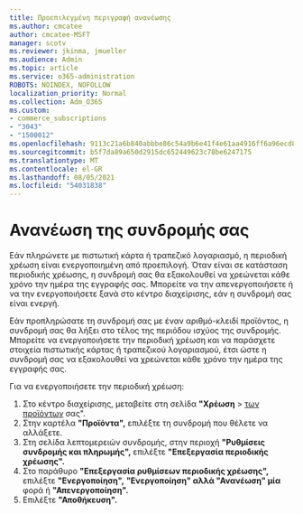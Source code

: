 ```yaml
---
title: Προεπιλεγμένη περιγραφή ανανέωσης
ms.author: cmcatee
author: cmcatee-MSFT
manager: scotv
ms.reviewer: jkinma, jmueller
ms.audience: Admin
ms.topic: article
ms.service: o365-administration
ROBOTS: NOINDEX, NOFOLLOW
localization_priority: Normal
ms.collection: Adm_O365
ms.custom:
- commerce_subscriptions
- "3043"
- "1500012"
ms.openlocfilehash: 9113c21a6b840abbbe86c54a9b6e41f4e61aa4916ff6a96ecd8f5170640bcd95
ms.sourcegitcommit: b5f7da89a650d2915dc652449623c78be6247175
ms.translationtype: MT
ms.contentlocale: el-GR
ms.lasthandoff: 08/05/2021
ms.locfileid: "54031838"
---
```

# <a name="renewing-your-subscription"></a>Ανανέωση της συνδρομής σας

Εάν πληρώνετε με πιστωτική κάρτα ή τραπεζικό λογαριασμό, η περιοδική χρέωση είναι ενεργοποιημένη από προεπιλογή. Όταν είναι σε κατάσταση περιοδικής χρέωσης, η συνδρομή σας θα εξακολουθεί να χρεώνεται κάθε χρόνο την ημέρα της εγγραφής σας. Μπορείτε να την απενεργοποιήσετε ή να την ενεργοποιήσετε ξανά στο κέντρο διαχείρισης, εάν η συνδρομή σας είναι ενεργή.

Εάν προπληρώσατε τη συνδρομή σας με έναν αριθμό-κλειδί προϊόντος, η συνδρομή σας θα λήξει στο τέλος της περιόδου ισχύος της συνδρομής. Μπορείτε να ενεργοποιήσετε την περιοδική χρέωση και να παράσχετε στοιχεία πιστωτικής κάρτας ή τραπεζικού λογαριασμού, έτσι ώστε η συνδρομή σας να εξακολουθεί να χρεώνεται κάθε χρόνο την ημέρα της εγγραφής σας.

Για να ενεργοποιήσετε την περιοδική χρέωση:

1. Στο κέντρο διαχείρισης, μεταβείτε στη σελίδα **"Χρέωση**  >  [των προϊόντων](https://go.microsoft.com/fwlink/p/?linkid=842054) σας".
2. Στην καρτέλα **"Προϊόντα",** επιλέξτε τη συνδρομή που θέλετε να αλλάξετε.
3. Στη σελίδα λεπτομερειών συνδρομής, στην περιοχή **"Ρυθμίσεις συνδρομής και πληρωμής",** επιλέξτε **"Επεξεργασία περιοδικής χρέωσης".**
4. Στο παράθυρο **"Επεξεργασία ρυθμίσεων περιοδικής χρέωσης",** επιλέξτε **"Ενεργοποίηση",** **"Ενεργοποίηση" αλλά "Ανανέωση" μία** φορά ή **"Απενεργοποίηση".**
5. Επιλέξτε **"Αποθήκευση".** 